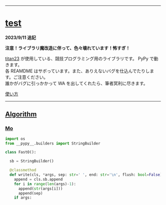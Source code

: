 _____

# [test](https://github.com/titanium-22/test)

**2023/9/11 追記**

**注意！ライブラリ魔改造に伴って、色々壊れています！怖すぎ！**

[titan23](https://atcoder.jp/users/titan23) が使用している、競技プログラミング用のライブラリです。 PyPy で動きます。  
各 REAMDME はサボっています。また、ありえないバグを仕込んでたりします。ご注意ください。  
誰かがバグに引っかかって WA を出してくれたら、筆者冥利に尽きます。  

[使い方](HowToUse.md)

_____

## [Algorithm](Algorithm/Algorithm.md)

### [Mo](Algorithm/Mo/Mo.md)

```python
import os
from __pypy__.builders import StringBuilder

class FastO():

  sb = StringBuilder()

  @classmethod
  def write(cls, *args, sep: str=' ', end: str='\n', flush: bool=False) -> None:
    append = cls.sb.append
    for i in range(len(args)-1):
      append(str(args[i]))
      append(sep)
    if args:

```

